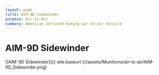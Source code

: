 ```yaml
---
layout: page
title: AIM-9D Sidewinder
purpose: Air-to-Air
summary: American Infrared homing air-to-air missile
---
```


# AIM-9D Sidewinder

![AIM-9D Sidewinder]({{ site.baseurl }}/assets/Munitions/air-to-air/AIM-9D_Sidewinder.png)